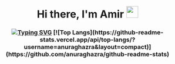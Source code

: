<h1 align="center">Hi there, I'm Amir</a> 
<img src="https://github.com/blackcater/blackcater/raw/main/images/Hi.gif" height="32"/></h1>
<h3 align="center"><a href="https://git.io/typing-svg"><img src="https://readme-typing-svg.herokuapp.com?font=Fira+Code&weight=500&duration=5000&pause=1000&color=5DF7C7&center=true&width=435&lines=Robotics+and+AI+student%2C+Python+dev" alt="Typing SVG" /></a>
[![Top Langs](https://github-readme-stats.vercel.app/api/top-langs/?username=anuraghazra&layout=compact)](https://github.com/anuraghazra/github-readme-stats)




